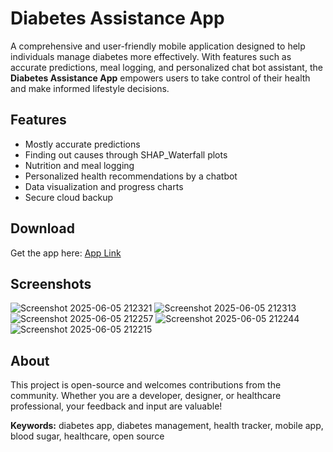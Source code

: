 # Diabetes Assistance App

A comprehensive and user-friendly mobile application designed to help individuals manage diabetes more effectively. With features such as accurate predictions, meal logging, and personalized chat bot assistant, the **Diabetes Assistance App** empowers users to take control of their health and make informed lifestyle decisions.

## Features

- Mostly accurate predictions
- Finding out causes through SHAP_Waterfall plots 
- Nutrition and meal logging
- Personalized health recommendations by a chatbot
- Data visualization and progress charts
- Secure cloud backup

## Download

Get the app here: [App Link](https://diabetes-assistance-app-fa8txahetsbfhahxcsqpxf.streamlit.app/)  
<!-- Replace the above URL with your actual app link (Google Play, App Store, or demo) -->

## Screenshots


![Screenshot 2025-06-05 212321](https://github.com/user-attachments/assets/e1020660-cfd2-40eb-8498-92b849dd7aac)
![Screenshot 2025-06-05 212313](https://github.com/user-attachments/assets/c99edf6c-378a-4121-8abb-7d3215fa252e)
![Screenshot 2025-06-05 212257](https://github.com/user-attachments/assets/ca1ddad4-228a-4e6d-88e0-249e7d17e39a)
![Screenshot 2025-06-05 212244](https://github.com/user-attachments/assets/3b3eada1-795e-4a20-baca-1fc1f1278fc1)
![Screenshot 2025-06-05 212215](https://github.com/user-attachments/assets/c6a6218a-4192-4288-af05-d4b42b8b871d)

## About

This project is open-source and welcomes contributions from the community. Whether you are a developer, designer, or healthcare professional, your feedback and input are valuable!


**Keywords:** diabetes app, diabetes management, health tracker, mobile app, blood sugar, healthcare, open source
